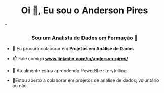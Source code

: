 

<h1 align="center">Oi 👋, Eu sou o Anderson Pires</h1>
-

<h3 align="center">Sou um Analista de Dados em Formação 🚧</h3>

- 👯 Eu procuro colaborar em **Projetos em Análise de Dados**

- 📫 Fale comigo **www.linkedin.com/in/anderson-pires/**

- 🌱 Atualmente estou aprendendo PowerBI e storytelling

- 💞️Estou aberto a colaborar em projetos de análise de dados; voluntário ou não.


<!--
**AndersonPires01/AndersonPires01** is a ✨ _special_ ✨ repository because its `README.md` (this file) appears on your GitHub profile.

Here are some ideas to get you started:

- 🔭 I’m currently working on ...
- 🌱 I’m currently learning ...
- 👯 I’m looking to collaborate on ...
- 🤔 I’m looking for help with ...
- 💬 Ask me about ...
- 📫 How to reach me: ...
- 😄 Pronouns: ...
- ⚡ Fun fact: ...
-->
